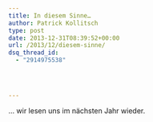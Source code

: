 ```yaml
---
title: In diesem Sinne…
author: Patrick Kollitsch
type: post
date: 2013-12-31T08:39:52+00:00
url: /2013/12/diesem-sinne/
dsq_thread_id:
  - "2914975538"




---
```

... wir lesen uns im nächsten Jahr wieder.